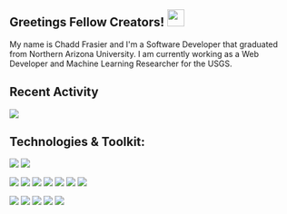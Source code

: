 ## Greetings Fellow Creators! <img src="https://raw.githubusercontent.com/MartinHeinz/MartinHeinz/master/wave.gif" width="30px">

My name is Chadd Frasier and I'm a Software Developer that graduated from Northern Arizona University. I am currently working as a Web Developer and Machine Learning Researcher for the USGS.

## Recent Activity
<img align="center" src="https://github-readme-stats.vercel.app/api/pin/?username=ChaddFrasier&theme=tokyonight" />

## Technologies & Toolkit:

![](https://img.shields.io/badge/OS-Linux-informational?style=plastic&logo=linux&logoColor=white&color=2496ED)
![](https://img.shields.io/badge/IDE-VS_Code-informational?style=plastic&logo=visual-studio-code&logoColor=white&color=007ACC)

![](https://img.shields.io/badge/Lang-C-informational?style=plastic&logo=c&logoColor=white&color=A8B9CC)
![](https://img.shields.io/badge/Lang-C++-informational?style=plastic&logo=c%2B%2B&logoColor=white&color=00599C)
![](https://img.shields.io/badge/Lang-C_Sharp-informational?style=plastic&logo=c-sharp&logoColor=white&color=239120)
![](https://img.shields.io/badge/Lang-Javascript-informational?style=plastic&logo=javascript&logoColor=white&color=F7DF1E)
![](https://img.shields.io/badge/Lang-Python-informational?style=plastic&logo=python&logoColor=white&color=3776AB)
![](https://img.shields.io/badge/Lang-Php-informational?style=plastic&logo=php&logoColor=white&color=777BB4)
![](https://img.shields.io/badge/Lang-R-informational?style=plastic&logo=r&logoColor=white&color=276DC3)

![](https://img.shields.io/badge/Tools-Anaconda-informational?style=plastic&logo=anaconda&logoColor=white&color=44A833)
![](https://img.shields.io/badge/Tools-CMake-informational?style=plastic&logo=cmake&logoColor=white&color=064F8C)
![](https://img.shields.io/badge/Tools-Docker-informational?style=plastic&logo=docker&logoColor=white&color=2981e6)
![](https://img.shields.io/badge/Tools-Node.js-informational?style=plastic&logo=node.js&logoColor=white&color=339933)
![](https://img.shields.io/badge/Tools-Unity-informational?style=plastic&logo=unity&logoColor=white&color=000000)


<!--
**ChaddFrasier/ChaddFrasier** is a ✨ _special_ ✨ repository because its `README.md` (this file) appears on your GitHub profile.

Here are some ideas to get you started:

- 🔭 I’m currently working on ...
- 🌱 I’m currently learning ...
- 👯 I’m looking to collaborate on ...
- 🤔 I’m looking for help with ...
- 💬 Ask me about ...
- 📫 How to reach me: ...
- 😄 Pronouns: ...
- ⚡ Fun fact: ...
-->
